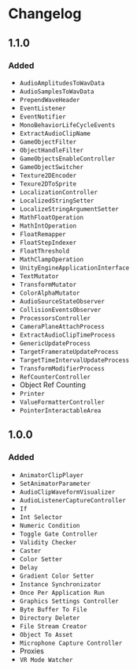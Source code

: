 # Changelog

## 1.1.0

### Added

* `AudioAmplitudesToWavData`
* `AudioSamplesToWavData`
* `PrependWaveHeader`
* `EventListener`
* `EventNotifier`
* `MonoBehaviorLifeCycleEvents`
* `ExtractAudioClipName`
* `GameObjectFilter`
* `ObjectHandleFilter`
* `GameObjectsEnableController`
* `GameObjectSwitcher`
* `Texture2DEncoder`
* `Texure2DToSprite`
* `LocalizationController`
* `LocalizedStringSetter`
* `LocalizeStringArgumentSetter`
* `MathFloatOperation`
* `MathIntOperation`
* `FloatRemapper`
* `FloatStepIndexer`
* `FloatThreshold`
* `MathClampOperation`
* `UnityEngineApplicationInterface`
* `TextMutator`
* `TransformMutator`
* `ColorAlphaMutator`
* `AudioSourceStateObserver`
* `CollisionEventsObserver`
* `ProcessorsController`
* `CameraPlaneAttachProcess`
* `ExtractAudioClipTimeProcess`
* `GenericUpdateProcess`
* `TargetFramerateUpdateProcess`
* `TargetTimeIntervalUpdateProcess`
* `TransformModifierProcess`
* `RefCounterController`
* Object Ref Counting
* `Printer`
* `ValueFormatterController`
* `PointerInteractableArea`

## 1.0.0

### Added

* `AnimatorClipPlayer`
* `SetAnimatorParameter`
* `AudioClipWaveformVisualizer`
* `AudioListenerCaptureController`
* `If`
* `Int Selector`
* `Numeric Condition`
* `Toggle Gate Controller`
* `Validity Checker`
* `Caster`
* `Color Setter`
* `Delay`
* `Gradient Color Setter`
* `Instance Synchronizator`
* `Once Per Application Run`
* `Graphics Settings Controller`
* `Byte Buffer To File`
* `Directory Deleter`
* `File Stream Creator`
* `Object To Asset`
* `Microphone Capture Controller`
* Proxies
* `VR Mode Watcher`

